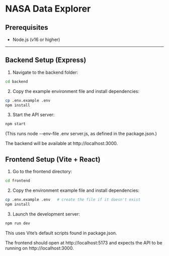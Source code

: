 # NASA Data Explorer

## Prerequisites
- Node.js (v16 or higher)

---

## Backend Setup (Express)

1. Navigate to the backend folder:
```bash
cd backend
```

2. Copy the example environment file and install dependencies:
```bash
cp .env.example .env
npm install
```

3. Start the API server:
```bash
npm start
```
(This runs node --env-file .env server.js, as defined in the package.json.)

The backend will be available at http://localhost:3000.

## Frontend Setup (Vite + React)

1. Go to the frontend directory:
```bash
cd frontend
```

2. Copy the environment example file and install dependencies:
```bash
cp .env.example .env   # create the file if it doesn't exist
npm install
```

3. Launch the development server:
```bash
npm run dev
```
This uses Vite’s default scripts found in package.json.

The frontend should open at http://localhost:5173 and expects the API to be running on http://localhost:3000.

